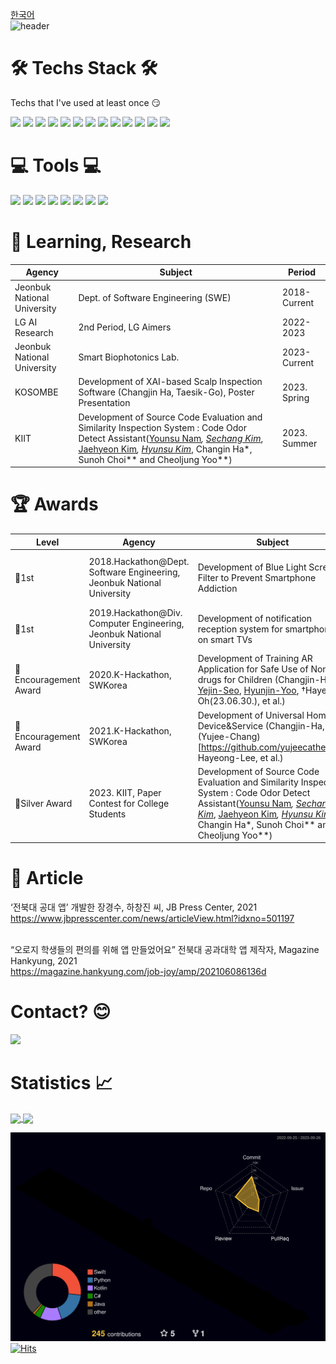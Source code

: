 [한국어](https://github.com/h-ch22/h-ch22/blob/main/ReadMe_kr.md) </br>
![header](https://capsule-render.vercel.app/api?type=slice&color=auto&height=300&section=header&text=Hi%20There!👋🏻&fontSize=90)

🛠 Techs Stack 🛠
=
Techs that I've used at least once 😏

<img src="https://img.shields.io/badge/C-29368d?style=flat-square&logo=C&logoColor=white"/></a>
<img src="https://img.shields.io/badge/C++-00599C?style=flat-square&logo=C%2B%2B&logoColor=white"/></a>
<img src="https://img.shields.io/badge/c%23-%23239120.svg?style=flat-square&logo=c-sharp&logoColor=white"/></a>
<img src="https://img.shields.io/badge/Java-db8036?style=flat-square&logo=Java&logoColor=white"/></a>
<img src="https://img.shields.io/badge/Swift-df5d43?style=flat-square&logo=Swift&logoColor=white"/></a>
<img src="https://img.shields.io/badge/Kotlin-df5d43?style=flat-square&logo=Kotlin&logoColor=white"/></a>
<img src="https://img.shields.io/badge/Python-3766AB?style=flat-square&logo=Python&logoColor=white"/></a>
<img src="https://img.shields.io/badge/PHP-777BB4?style=flat-square&logo=PHP&logoColor=white"/></a>
<img src="https://img.shields.io/badge/JavaScript-dda543?style=flat-square&logo=JavaScript&logoColor=white"/></a>
<img src="https://img.shields.io/badge/Unity-000000?style=flat-square&logo=Unity&logoColor=white"/></a>
<img src="https://img.shields.io/badge/-Unreal%20Engine-0E1128?style=flat&logo=Unreal%20Engine"/></a>
<img src="https://img.shields.io/badge/PyTorch-EE4C2C?style=flat-square&logo=PyTorch&logoColor=white"></a>
<img src="https://img.shields.io/badge/TensorFlow-FF6F00?style=flat-square&logo=TensorFlow&logoColor=white"></a>


💻 Tools 💻
=
<img src="https://img.shields.io/badge/Visual%20Studio-5C2D91?style=flat-square&logo=Visual%20Studio&logoColor=white"/></a>
<img src="https://img.shields.io/badge/Visual%20Studio%20Code-007ACC?style=flat-square&logo=Visual%20Studio%20Code&logoColor=white"/></a>
<img src="https://img.shields.io/badge/Xcode-147EFB?style=flat-square&logo=Xcode&logoColor=white"/></a>
<img src="https://img.shields.io/badge/Android%20Studio-3DDC84?style=flat-square&logo=Android%20Studio&logoColor=white"/></a>
<img src="https://img.shields.io/badge/IntelliJ%20IDEA-000000?style=flat-square&logo=IntelliJ%20IDEA&logoColor=white"/></a>
<img src="https://img.shields.io/badge/CLion-000000?style=flat-square&logo=CLion&logoColor=white"/></a>
<img src="https://img.shields.io/badge/PyCharm-000000?style=flat-square&logo=PyCharm&logoColor=white"/></a>
<img src="https://img.shields.io/badge/WebStorm-000000?style=flat-square&logo=WebStorm&logoColor=white"/></a>

🌱 Learning, Research
=
|Agency|Subject|Period|
|------|------|-----|
|Jeonbuk National University|Dept. of Software Engineering (SWE)|2018-Current|
|LG AI Research|2nd Period, LG Aimers|2022-2023|
|Jeonbuk National University|Smart Biophotonics Lab.|2023-Current|
|KOSOMBE|Development of XAI-based Scalp Inspection Software (Changjin Ha, Taesik-Go), Poster Presentation|2023. Spring|
|KIIT|Development of Source Code Evaluation and Similarity Inspection System : Code Odor Detect Assistant([Younsu Nam](https://github.com/namyounsu)*, [Sechang Kim](https://github.com/winersch)*, [Jaehyeon Kim](https://github.com/kiku99)*, [Hyunsu Kim](https://github.com/kimhyun5u)*, Changin Ha*, Sunoh Choi** and Cheoljung Yoo**)|2023. Summer|

🏆 Awards
=
|Level|Agency|Subject|Award|
|-----|-----|-----|-----|
|🥇1st|2018.Hackathon@Dept. Software Engineering, Jeonbuk National University|Development of Blue Light Screen Filter to Prevent Smartphone Addiction|Award of President, JBNU, dept. of SWE|
|🥇1st|2019.Hackathon@Div. Computer Engineering, Jeonbuk National University|Development of notification reception system for smartphones on smart TVs|Award of President, JBNU|
|🥉Encouragement Award|2020.K-Hackathon, SWKorea|Development of Training AR Application for Safe Use of Non-drugs for Children (Changjin-Ha, [Yejin-Seo](https://github.com/yejin25), [Hyunjin-Yoo](https://github.com/1hyunjin), †Hayeon-Oh(23.06.30.), et al.)|Award of Chairman, SWKorea|
|🥉Encouragement Award|2021.K-Hackathon, SWKorea|Development of Universal Home IoT Device&Service (Changjin-Ha, (Yujee-Chang)[https://github.com/yujeecatherine], Hayeong-Lee, et al.)|Award of President, SWKorea|
|🥈Silver Award|2023. KIIT, Paper Contest for College Students|Development of Source Code Evaluation and Similarity Inspection System : Code Odor Detect Assistant([Younsu Nam](https://github.com/namyounsu)*, [Sechang Kim](https://github.com/winersch)*, [Jaehyeon Kim](https://github.com/kiku99)*, [Hyunsu Kim](https://github.com/kimhyun5u)*, Changin Ha*, Sunoh Choi** and Cheoljung Yoo**)|Silver Award|</br>

📰 Article
=
‘전북대 공대 앱’ 개발한 장경수, 하창진 씨, JB Press Center, 2021</br>
https://www.jbpresscenter.com/news/articleView.html?idxno=501197 </br></br>

“오로지 학생들의 편의를 위해 앱 만들었어요” 전북대 공과대학 앱 제작자, Magazine Hankyung, 2021</br>
https://magazine.hankyung.com/job-joy/amp/202106086136d </br>

Contact? 😊
=
<img src="https://img.shields.io/badge/ckdwls9460@gmail.com-cd4e3d?style=flat-square&logo=Gmail&logoColor=white"/></a>

Statistics 📈
=  
<a href="https://github.com/h-ch22/github-readme-stats&layout=compact&theme=cobalt">
<img height=200 align="center" src="https://github-readme-stats.vercel.app/api?username=h-ch22&show_icons=true&theme=cobalt"/>
<img height=200 align="center" src="https://github-readme-stats.vercel.app/api/top-langs/?username=h-ch22&layout=compact&theme=cobalt"/>
</a>
  
![](./profile-3d-contrib/profile-night-rainbow.svg) </br>
[![Hits](https://hits.seeyoufarm.com/api/count/incr/badge.svg?url=https%3A%2F%2Fgithub.com%2Fh-ch22%2Fhit-counter&count_bg=%2379C83D&title_bg=%23555555&icon=&icon_color=%23E7E7E7&title=hits&edge_flat=false)](https://hits.seeyoufarm.com) </br>
